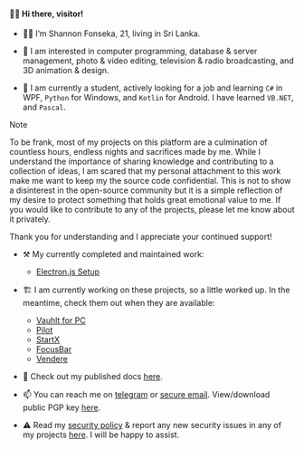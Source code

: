#### 👋🏼 Hi there, visitor!

- 👦🏻 I’m Shannon Fonseka, 21, living in Sri Lanka.

- 👀 I am interested in computer programming, database & server management, photo & video editing, television & radio broadcasting, and 3D animation & design.

- 🌱 I am currently a student, actively looking for a job and learning `C#` in WPF, `Python` for Windows, and `Kotlin` for Android. I have learned `VB.NET`, and `Pascal`.

> [!NOTE]
> To be frank, most of my projects on this platform are a culmination of countless hours, endless nights and sacrifices made by me. While I understand the importance of sharing knowledge and contributing to a collection of ideas, I am scared that my personal attachment to this work make me want to keep my the source code confidential. This is not to show a disinterest in the open-source community but it is a simple reflection of my desire to protect something that holds great emotional value to me. If you would like to contribute to any of the projects, please let me know about it privately.
>
> Thank you for understanding and I appreciate your continued support!

- ⚒️ My currently completed and maintained work:
  - [Electron.js Setup](https://github.com/fonseware/electronjs-setup/)

- 🏗️ I am currently working on these projects, so a little worked up. In the meantime, check them out when they are available:
  - [Vauhlt for PC](https://github.com/fonseware/VauhltDesktop)
  - [Pilot](https://github.com/fonseware/Pilot)
  - [StartX](https://github.com/fonseware/StartX)
  - [FocusBar](https://github.com/fonseware/FocusBar)
  - [Vendere](https://github.com/fonseware/Vendere)

- 📄 Check out my published docs [here](https://github.com/shannonfonseka/shannonfonseka/blob/main/docs/readme.md).

- 📫 You can reach me on [telegram](https://t.me/shannonf0nseka) or [secure email](mailto:hello.shannonfonseka@proton.me). View/download public PGP key [here](https://raw.githubusercontent.com/shannonfonseka/shannonfonseka/refs/heads/main/pgp/0x74A52B0D-pub.asc).

- ⚠️ Read my [security policy](https://github.com/shannonfonseka/shannonfonseka/security/policy) & report any new security issues in any of my projects [here](https://github.com/shannonfonseka/shannonfonseka/security/advisories/new). I will be happy to assist.
